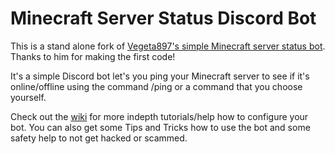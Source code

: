 # Minecraft Server Status Discord Bot

This is a stand alone fork of [Vegeta897's simple Minecraft server status bot](https://gist.github.com/vegeta897/e4410669c921c2ab7635e1d0153b0bc6). Thanks to him for making the first code!

It's a simple Discord bot let's you ping your Minecraft server to see if it's online/offline using the command /ping or a command that you choose yourself.

Check out the [wiki](https://github.com/TheCactusMonkey/MinecraftServer-DiscordBot/wiki) for more indepth tutorials/help how to configure your bot. You can also get some Tips and Tricks how to use the bot and some safety help to not get hacked or scammed.
